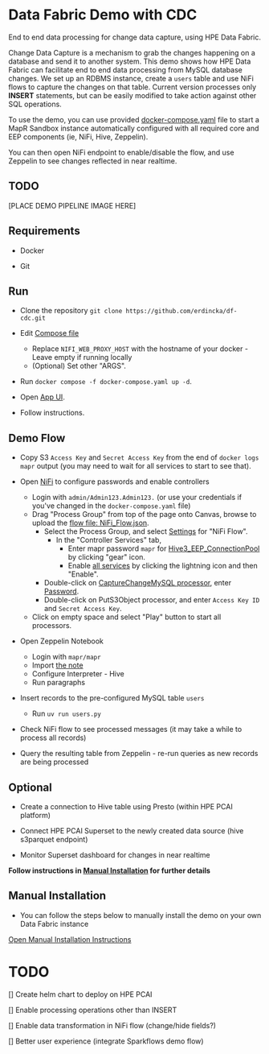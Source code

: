 # Data Fabric Demo with CDC

End to end data processing for change data capture, using HPE Data Fabric.

Change Data Capture is a mechanism to grab the changes happening on a database and send it to another system. This demo shows how HPE Data Fabric can facilitate end to end data processing from MySQL database changes. We set up an RDBMS instance, create a `users` table and use NiFi flows to capture the changes on that table. Current version processes only **INSERT** statements, but can be easily modified to take action against other SQL operations.

To use the demo, you can use provided [docker-compose.yaml](./docker-compose.yaml) file to start a MapR Sandbox instance automatically configured with all required core and EEP components (ie, NiFi, Hive, Zeppelin).

You can then open NiFi endpoint to enable/disable the flow, and use Zeppelin to see changes reflected in near realtime.

## TODO 

[PLACE DEMO PIPELINE IMAGE HERE]


## Requirements

- Docker

- Git


## Run

- Clone the repository `git clone https://github.com/erdincka/df-cdc.git`

- Edit [Compose file](./docker-compose.yaml)
    - Replace `NIFI_WEB_PROXY_HOST` with the hostname of your docker - Leave empty if running locally
    - (Optional) Set other "ARGS".

- Run `docker compose -f docker-compose.yaml up -d`.

- Open [App UI](http://localhost:3000).

- Follow instructions.


## Demo Flow

- Copy S3 `Access Key` and `Secret Access Key` from the end of `docker logs mapr` output (you may need to wait for all services to start to see that).

- Open [NiFi](https://localhost:12443/nifi) to configure passwords and enable controllers
    - Login with `admin/Admin123.Admin123.` (or use your credentials if you've changed in the `docker-compose.yaml` file)
    - Drag "Process Group" from top of the page onto Canvas, browse to upload the [flow file: NiFi_Flow.json](./NiFi_Flow.json).
        - Select the Process Group, and select [Settings](./images/NiFi_ControllerSettings.png) for "NiFi Flow".
            - In the "Controller Services" tab,
                - Enter mapr password `mapr` for [Hive3_EEP_ConnectionPool](./images/NiFi_HiveSettings.png) by clicking "gear" icon.
                - Enable [all services](./images/NiFi_ControllerServices.png) by clicking the lightning icon and then "Enable".
        - Double-click on [CaptureChangeMySQL processor](./images/NiFi_CaptureChangeMySQL.png), enter [Password](./images/NiFi_MySQLPassword.png).
        - Double-click on PutS3Object processor, and enter `Access Key ID` and `Secret Access Key`.
    - Click on empty space and select "Play" button to start all processors.

- Open Zeppelin Notebook
    - Login with `mapr/mapr`
    - Import [the note](./HiveDashboard_2M333SR9V.zpln)
    - Configure Interpreter - Hive
    - Run paragraphs

- Insert records to the pre-configured MySQL table `users`
    - Run `uv run users.py`

- Check NiFi flow to see processed messages (it may take a while to process all records)

- Query the resulting table from Zeppelin - re-run queries as new records are being processed



## Optional

- Create a connection to Hive table using Presto (within HPE PCAI platform)

- Connect HPE PCAI Superset to the newly created data source (hive s3parquet endpoint)

- Monitor Superset dashboard for changes in near realtime

**Follow instructions in [Manual Installation](./MANUAL-INSTALL.md) for further details**


## Manual Installation

- You can follow the steps below to manually install the demo on your own Data Fabric instance

[Open Manual Installation Instructions](./MANUAL-INSTALL.md)


# TODO

[] Create helm chart to deploy on HPE PCAI

[] Enable processing operations other than INSERT

[] Enable data transformation in NiFi flow (change/hide fields?)

[] Better user experience (integrate Sparkflows demo flow)
